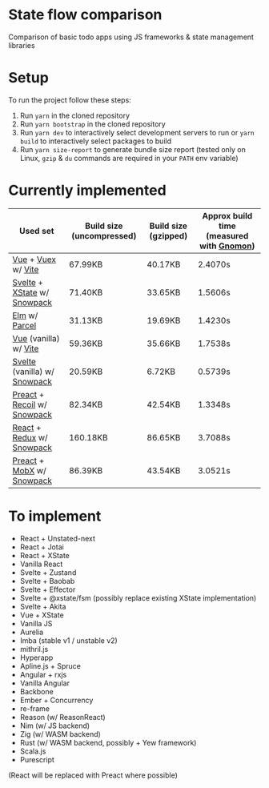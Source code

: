 # State flow comparison

Comparison of basic todo apps using JS frameworks &amp; state management libraries

# Setup

To run the project follow these steps:

1. Run `yarn` in the cloned repository
2. Run `yarn bootstrap` in the cloned repository
3. Run `yarn dev` to interactively select development servers to run or `yarn
   build` to interactively select packages to build
4. Run `yarn size-report` to generate bundle size report (tested only on Linux,
   `gzip` & `du` commands are required in your `PATH` env variable)

# Currently implemented

[Gnomon]: https://github.com/paypal/gnomon

[Parcel]: https://parceljs.org/
[Snowpack]: https://www.snowpack.dev/

[Vue]: https://v3.vuejs.org/
[Vite]: https://github.com/vitejs/vite
[Svelte]: https://svelte.dev/
[Elm]: https://elm-lang.org/
[Preact]: https://preactjs.com/
[React]: https://reactjs.org/

[Vuex]: https://next.vuex.vuejs.org/
[XState]: https://xstate.js.org/
[Recoil]: https://recoiljs.org/
[Redux]: https://redux.js.org/
[MobX]: https://mobx.js.org/

|Used set|Build size (uncompressed)|Build size (gzipped)|Approx build time (measured with [Gnomon])|
|---|---|---|---|
|[Vue] + [Vuex] w/ [Vite]         | 67.99KB| 40.17KB|2.4070s|
|[Svelte] + [XState] w/ [Snowpack]| 71.40KB| 33.65KB|1.5606s|
|[Elm] w/ [Parcel]                | 31.13KB| 19.69KB|1.4230s|
|[Vue] (vanilla) w/ [Vite]        | 59.36KB| 35.66KB|1.7538s|
|[Svelte] (vanilla) w/ [Snowpack] | 20.59KB|  6.72KB|0.5739s|
|[Preact] + [Recoil] w/ [Snowpack]| 82.34KB| 42.54KB|1.3348s|
|[React] + [Redux] w/ [Snowpack]  |160.18KB| 86.65KB|3.7088s|
|[Preact] + [MobX] w/ [Snowpack]  | 86.39KB| 43.54KB|3.0521s|

# To implement

- React + Unstated-next
- React + Jotai
- React + XState
- Vanilla React
- Svelte + Zustand
- Svelte + Baobab
- Svelte + Effector
- Svelte + @xstate/fsm (possibly replace existing XState implementation)
- Svelte + Akita
- Vue + XState
- Vanilla JS
- Aurelia
- Imba (stable v1 / unstable v2)
- mithril.js
- Hyperapp
- Apline.js + Spruce
- Angular + rxjs
- Vanilla Angular
- Backbone
- Ember + Concurrency
- re-frame
- Reason (w/ ReasonReact)
- Nim (w/ JS backend)
- Zig (w/ WASM backend)
- Rust (w/ WASM backend, possibly + Yew framework)
- Scala.js
- Purescript

(React will be replaced with Preact where possible)
